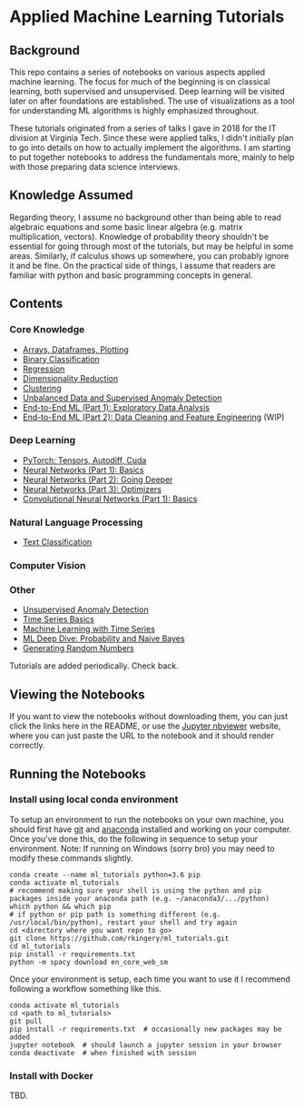 # Applied Machine Learning Tutorials

## Background

This repo contains a series of notebooks on various aspects applied machine learning. The focus for much of the beginning is on classical learning, both supervised and unsupervised. Deep learning will be visited later on after foundations are established. The use of visualizations as a tool for understanding ML algorithms is highly emphasized throughout.

These tutorials originated from a series of talks I gave in 2018 for the IT division at Virginia Tech. Since these were applied talks, I didn't initially plan to go into details on how to actually implement the algorithms. I am starting to put together notebooks to address the fundamentals more, mainly to help with those preparing data science interviews.

## Knowledge Assumed

Regarding theory, I assume no background other than being able to read algebraic equations and some basic linear algebra (e.g. matrix multiplication, vectors). Knowledge of probability theory shouldn't be essential for going through most of the tutorials, but may be helpful in some areas. Similarly, if calculus shows up somewhere, you can probably ignore it and be fine. On the practical side of things, I assume that readers are familiar with python and basic programming concepts in general.

## Contents

### Core Knowledge
- [Arrays, Dataframes, Plotting](https://nbviewer.jupyter.org/github/rkingery/ml_tutorials/blob/master/notebooks/arrays.ipynb)
- [Binary Classification](https://nbviewer.jupyter.org/github/rkingery/ml_tutorials/blob/master/notebooks/classification.ipynb)
- [Regression](https://nbviewer.jupyter.org/github/rkingery/ml_tutorials/blob/master/notebooks/regression.ipynb)
- [Dimensionality Reduction](https://nbviewer.jupyter.org/github/rkingery/ml_tutorials/blob/master/notebooks/dimension_reduction.ipynb)
- [Clustering](https://nbviewer.jupyter.org/github/rkingery/ml_tutorials/blob/master/notebooks/clustering.ipynb)
- [ Unbalanced Data and Supervised Anomaly Detection](https://nbviewer.jupyter.org/github/rkingery/ml_tutorials/blob/master/notebooks/supervised_anomalies.ipynb)
- [End-to-End ML (Part 1): Exploratory Data Analysis](https://nbviewer.jupyter.org/github/rkingery/ml_tutorials/blob/master/notebooks/eda.ipynb)
- [End-to-End ML (Part 2): Data Cleaning and Feature Engineering](https://nbviewer.jupyter.org/github/rkingery/ml_tutorials/blob/master/notebooks/data_cleaning.ipynb) (WIP)
<!-- - - [End-to-End ML (Part 2): Model Selection and Deployment](https://nbviewer.jupyter.org/github/rkingery/ml_tutorials/blob/master/notebooks/deployment.ipynb) (TBA) -->
<!-- - [Multiclass Classification and Categorical Data](https://nbviewer.jupyter.org/github/rkingery/ml_tutorials/blob/master/notebooks/multiclass.ipynb) (TBA) -->

### Deep Learning
- [PyTorch: Tensors, Autodiff, Cuda](https://nbviewer.jupyter.org/github/rkingery/ml_tutorials/blob/master/notebooks/pytorch.ipynb)
- [Neural Networks (Part 1): Basics](https://nbviewer.jupyter.org/github/rkingery/ml_tutorials/blob/master/notebooks/neural_nets_1.ipynb)
- [Neural Networks (Part 2): Going Deeper](https://nbviewer.jupyter.org/github/rkingery/ml_tutorials/blob/master/notebooks/neural_nets_2.ipynb)
- [Neural Networks (Part 3): Optimizers](https://nbviewer.jupyter.org/github/rkingery/ml_tutorials/blob/master/notebooks/neural_nets_3.ipynb)
- [Convolutional Neural Networks (Part 1): Basics](https://nbviewer.jupyter.org/github/rkingery/ml_tutorials/blob/master/notebooks/cnns_1.ipynb)

### Natural Language Processing
- [Text Classification](https://nbviewer.jupyter.org/github/rkingery/ml_tutorials/blob/master/notebooks/ml_with_text.ipynb)

### Computer Vision

### Other
- [Unsupervised Anomaly Detection](https://nbviewer.jupyter.org/github/rkingery/ml_tutorials/blob/master/notebooks/unsupervised_anomalies.ipynb)
- [Time Series Basics](https://nbviewer.jupyter.org/github/rkingery/ml_tutorials/blob/master/notebooks/time_series_basics.ipynb)
- [Machine Learning with Time Series](https://nbviewer.jupyter.org/github/rkingery/ml_tutorials/blob/master/notebooks/ml_time_series.ipynb)
- [ML Deep Dive: Probability and Naive Bayes](https://nbviewer.jupyter.org/github/rkingery/ml_tutorials/blob/master/notebooks/naive_bayes.ipynb)
- [Generating Random Numbers](https://nbviewer.jupyter.org/github/rkingery/ml_tutorials/blob/master/notebooks/random.ipynb)
<!-- - [ML Deep Dive: Nearest Neighbors](https://nbviewer.jupyter.org/github/rkingery/ml_tutorials/blob/master/notebooks/nearest_neighbors.ipynb) (TBA) -->
<!-- - [Labeling Data](https://nbviewer.jupyter.org/github/rkingery/ml_tutorials/blob/master/notebooks/labeling_data.ipynb) (TBA) -->
<!-- - [Active Learning](https://nbviewer.jupyter.org/github/rkingery/ml_tutorials/blob/master/notebooks/active_learning.ipynb) (TBA) -->

Tutorials are added periodically. Check back.

## Viewing the Notebooks

If you want to view the notebooks without downloading them, you can just click the links here in the README, or use the [Jupyter nbviewer](https://nbviewer.jupyter.org/) website, where you can just paste the URL to the notebook and it should render correctly. 

## Running the Notebooks

### Install using local conda environment
To setup an environment to run the notebooks on your own machine, you should first have [git](https://git-scm.com/book/en/v2/Getting-Started-Installing-Git) and [anaconda](https://docs.anaconda.com/anaconda/install/) installed and working on your computer. Once you've done this, do the following in sequence to setup your environment. Note: If running on Windows (sorry bro) you may need to modify these commands slightly.

```
conda create --name ml_tutorials python=3.6 pip
conda activate ml_tutorials
# recommend making sure your shell is using the python and pip packages inside your anaconda path (e.g. ~/anaconda3/.../python)
which python && which pip
# if python or pip path is something different (e.g. /usr/local/bin/python), restart your shell and try again
cd <directory where you want repo to go>
git clone https://github.com/rkingery/ml_tutorials.git
cd ml_tutorials
pip install -r requirements.txt
python -m spacy download en_core_web_sm
```

Once your environment is setup, each time you want to use it I recommend following a workflow something like this.

```
conda activate ml_tutorials
cd <path to ml_tutorials>
git pull
pip install -r requirements.txt  # occasionally new packages may be added
jupyter notebook  # should launch a jupyter session in your browser
conda deactivate  # when finished with session
```

### Install with Docker
TBD.

